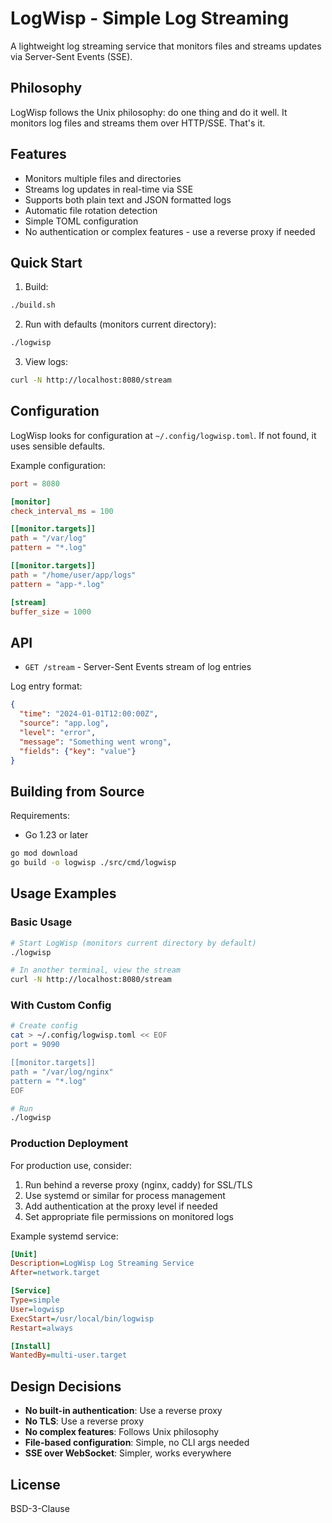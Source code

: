 # LogWisp - Simple Log Streaming

A lightweight log streaming service that monitors files and streams updates via Server-Sent Events (SSE).

## Philosophy

LogWisp follows the Unix philosophy: do one thing and do it well. It monitors log files and streams them over HTTP/SSE. That's it.

## Features

- Monitors multiple files and directories
- Streams log updates in real-time via SSE
- Supports both plain text and JSON formatted logs
- Automatic file rotation detection
- Simple TOML configuration
- No authentication or complex features - use a reverse proxy if needed

## Quick Start

1. Build:
```bash
./build.sh
```

2. Run with defaults (monitors current directory):
```bash
./logwisp
```

3. View logs:
```bash
curl -N http://localhost:8080/stream
```

## Configuration

LogWisp looks for configuration at `~/.config/logwisp.toml`. If not found, it uses sensible defaults.

Example configuration:
```toml
port = 8080

[monitor]
check_interval_ms = 100

[[monitor.targets]]
path = "/var/log"
pattern = "*.log"

[[monitor.targets]]
path = "/home/user/app/logs"
pattern = "app-*.log"

[stream]
buffer_size = 1000
```

## API

- `GET /stream` - Server-Sent Events stream of log entries

Log entry format:
```json
{
  "time": "2024-01-01T12:00:00Z",
  "source": "app.log",
  "level": "error",
  "message": "Something went wrong",
  "fields": {"key": "value"}
}
```

## Building from Source

Requirements:
- Go 1.23 or later

```bash
go mod download
go build -o logwisp ./src/cmd/logwisp
```

## Usage Examples

### Basic Usage
```bash
# Start LogWisp (monitors current directory by default)
./logwisp

# In another terminal, view the stream
curl -N http://localhost:8080/stream
```

### With Custom Config
```bash
# Create config
cat > ~/.config/logwisp.toml << EOF
port = 9090

[[monitor.targets]]
path = "/var/log/nginx"
pattern = "*.log"
EOF

# Run
./logwisp
```

### Production Deployment

For production use, consider:

1. Run behind a reverse proxy (nginx, caddy) for SSL/TLS
2. Use systemd or similar for process management
3. Add authentication at the proxy level if needed
4. Set appropriate file permissions on monitored logs

Example systemd service:
```ini
[Unit]
Description=LogWisp Log Streaming Service
After=network.target

[Service]
Type=simple
User=logwisp
ExecStart=/usr/local/bin/logwisp
Restart=always

[Install]
WantedBy=multi-user.target
```

## Design Decisions

- **No built-in authentication**: Use a reverse proxy
- **No TLS**: Use a reverse proxy
- **No complex features**: Follows Unix philosophy
- **File-based configuration**: Simple, no CLI args needed
- **SSE over WebSocket**: Simpler, works everywhere

## License

BSD-3-Clause
